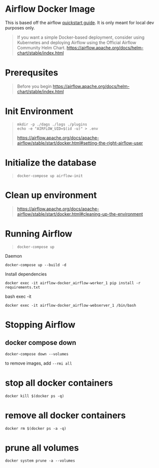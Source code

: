 # Airflow Docker Image
This is based off the airflow [quickstart guide](https://airflow.apache.org/docs/apache-airflow/2.0.1/start/docker.html). It is only meant for local dev purposes only.

> If you want a simple Docker-based deployment, consider using Kubernetes and deploying Airflow using the Official Airflow Community Helm Chart.
> https://airflow.apache.org/docs/helm-chart/stable/index.html


# Prerequsites
> Before you begin
> https://airflow.apache.org/docs/helm-chart/stable/index.html

# Init Environment
> ```
> mkdir -p ./dags ./logs ./plugins
> echo -e "AIRFLOW_UID=$(id -u)" > .env
> ```
> https://airflow.apache.org/docs/apache-airflow/stable/start/docker.html#setting-the-right-airflow-user

# Initialize the database
> ```
> docker-compose up airflow-init
> ```

# Clean up environment
> https://airflow.apache.org/docs/apache-airflow/stable/start/docker.html#cleaning-up-the-environment

# Running Airflow
> ```
> docker-compose up
> ```

Daemon
```
docker-compose up --build -d
```

Install dependencies
```
docker exec -it airflow-docker_airflow-worker_1 pip install -r requirements.txt
```
bash exec -it
```
docker exec -it airflow-docker_airflow-webserver_1 /bin/bash
```



# Stopping Airflow
## docker compose down
```
docker-compose down --volumes
```
to remove images, add `--rmi all` 
# stop all docker containers
```
docker kill $(docker ps -q)
```
# remove all docker containers
```
docker rm $(docker ps -a -q) 
```
# prune all volumes
```
docker system prune -a --volumes
```